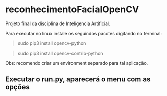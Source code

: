 # reconhecimentoFacialOpenCV

Projeto final da disciplina de Inteligencia Artificial.

Para executar no linux instale os seguindos pacotes digitando no terminal:

> sudo pip3 install opencv-python

> sudo pip3 install opencv-contrib-python

Obs: recomendo criar um environment separado para tal aplicação.

## Executar o run.py, aparecerá o menu com as opções
